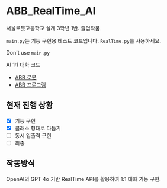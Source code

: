 # ABB_RealTime_AI

서울로봇고등학교 설계 3학년 1반. 졸업작품

`main.py`는 기능 구현용 테스트 코드입니다.
`RealTime.py`를 사용하세요.

Don't use `main.py`

AI 1:1 대화 코드

- [ABB 로봇]('https://github.com/seon0313/ABB')
- [ABB 프로그램]('https://github.com/seon0313/Project_ABB_Program')

## 현재 진행 상황

- [x] 기능 구현
- [x] 클래스 형태로 다듬기
- [ ] 동시 입출력 구현
- [ ] 최종

## 작동방식

OpenAI의 GPT 4o 기반 RealTime API를 활용하여 1:1 대화 기능 구현.